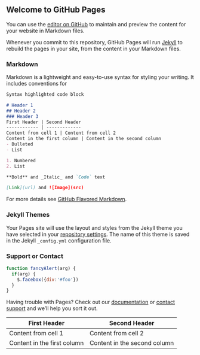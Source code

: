 ## Welcome to GitHub Pages

You can use the [editor on GitHub](https://github.com/derrickhinz/armedforcesapparel.github.io/edit/master/README.md) to maintain and preview the content for your website in Markdown files.

Whenever you commit to this repository, GitHub Pages will run [Jekyll](https://jekyllrb.com/) to rebuild the pages in your site, from the content in your Markdown files.

### Markdown

Markdown is a lightweight and easy-to-use syntax for styling your writing. It includes conventions for

```markdown
Syntax highlighted code block

# Header 1
## Header 2
### Header 3
First Header | Second Header
------------ | -------------
Content from cell 1 | Content from cell 2
Content in the first column | Content in the second column
- Bulleted
- List

1. Numbered
2. List

**Bold** and _Italic_ and `Code` text

[Link](url) and ![Image](src)
```

For more details see [GitHub Flavored Markdown](https://guides.github.com/features/mastering-markdown/).

### Jekyll Themes

Your Pages site will use the layout and styles from the Jekyll theme you have selected in your [repository settings](https://github.com/derrickhinz/armedforcesapparel.github.io/settings). The name of this theme is saved in the Jekyll `_config.yml` configuration file.

### Support or Contact

```javascript
function fancyAlert(arg) {
  if(arg) {
    $.facebox({div:'#foo'})
  }
}
```

Having trouble with Pages? Check out our [documentation](https://help.github.com/categories/github-pages-basics/) or [contact support](https://github.com/contact) and we’ll help you sort it out.


First Header | Second Header
------------ | -------------
Content from cell 1 | Content from cell 2
Content in the first column | Content in the second column
